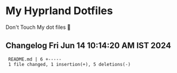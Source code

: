 # My Hyprland Dotfiles
  Don't Touch My dot files 🙂
 
 
## Changelog Fri Jun 14 10:14:20 AM IST 2024
```
 README.md | 6 +-----
 1 file changed, 1 insertion(+), 5 deletions(-)
```
 
